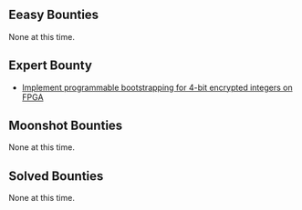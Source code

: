 ## Eeasy Bounties
None at this time.

## Expert Bounty
- [Implement programmable bootstrapping for 4-bit encrypted integers on FPGA](https://github.com/zama-ai/bounty-program/blob/main/Bounties/FPGA/fpga_4b_pbs.md)

## Moonshot Bounties
None at this time.

## Solved Bounties
None at this time.
